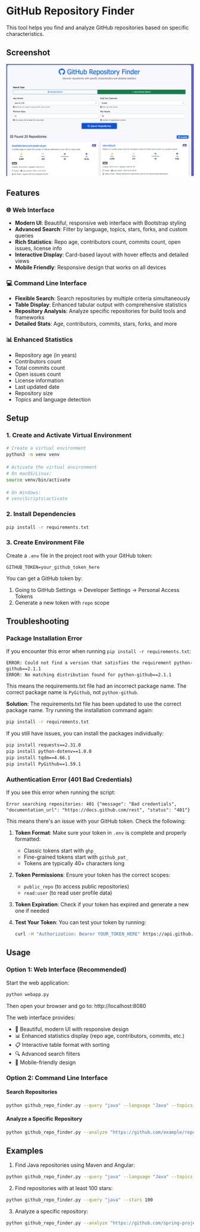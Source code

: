 # GitHub Repository Finder

This tool helps you find and analyze GitHub repositories based on specific characteristics.

## Screenshot

![GitHub Repository Finder Interface](screenshots/example.png)

## Features

### 🌐 Web Interface
- **Modern UI**: Beautiful, responsive web interface with Bootstrap styling
- **Advanced Search**: Filter by language, topics, stars, forks, and custom queries
- **Rich Statistics**: Repo age, contributors count, commits count, open issues, license info
- **Interactive Display**: Card-based layout with hover effects and detailed views
- **Mobile Friendly**: Responsive design that works on all devices

### 💻 Command Line Interface
- **Flexible Search**: Search repositories by multiple criteria simultaneously
- **Table Display**: Enhanced tabular output with comprehensive statistics
- **Repository Analysis**: Analyze specific repositories for build tools and frameworks
- **Detailed Stats**: Age, contributors, commits, stars, forks, and more

### 📊 Enhanced Statistics
- Repository age (in years)
- Contributors count
- Total commits count
- Open issues count
- License information
- Last updated date
- Repository size
- Topics and language detection

## Setup

### 1. Create and Activate Virtual Environment

```bash
# Create a virtual environment
python3 -m venv venv

# Activate the virtual environment
# On macOS/Linux:
source venv/bin/activate

# On Windows:
# venv\Scripts\activate
```

### 2. Install Dependencies

```bash
pip install -r requirements.txt
```

### 3. Create Environment File

Create a `.env` file in the project root with your GitHub token:
```
GITHUB_TOKEN=your_github_token_here
```

You can get a GitHub token by:
1. Going to GitHub Settings -> Developer Settings -> Personal Access Tokens
2. Generate a new token with `repo` scope

## Troubleshooting

### Package Installation Error

If you encounter this error when running `pip install -r requirements.txt`:

```
ERROR: Could not find a version that satisfies the requirement python-github==2.1.1
ERROR: No matching distribution found for python-github==2.1.1
```

This means the requirements.txt file had an incorrect package name. The correct package name is `PyGithub`, not `python-github`. 

**Solution**: The requirements.txt file has been updated to use the correct package name. Try running the installation command again:

```bash
pip install -r requirements.txt
```

If you still have issues, you can install the packages individually:

```bash
pip install requests==2.31.0
pip install python-dotenv==1.0.0
pip install tqdm==4.66.1
pip install PyGithub==1.59.1
```

### Authentication Error (401 Bad Credentials)

If you see this error when running the script:

```
Error searching repositories: 401 {"message": "Bad credentials", "documentation_url": "https://docs.github.com/rest", "status": "401"}
```

This means there's an issue with your GitHub token. Check the following:

1. **Token Format**: Make sure your token in `.env` is complete and properly formatted:
   - Classic tokens start with `ghp_`
   - Fine-grained tokens start with `github_pat_`
   - Tokens are typically 40+ characters long

2. **Token Permissions**: Ensure your token has the correct scopes:
   - `public_repo` (to access public repositories)
   - `read:user` (to read user profile data)

3. **Token Expiration**: Check if your token has expired and generate a new one if needed

4. **Test Your Token**: You can test your token by running:
   ```bash
   curl -H "Authorization: Bearer YOUR_TOKEN_HERE" https://api.github.com/user
   ```

## Usage

### Option 1: Web Interface (Recommended)

Start the web application:
```bash
python webapp.py
```

Then open your browser and go to: http://localhost:8080

The web interface provides:
- 🎨 Beautiful, modern UI with responsive design
- 📊 Enhanced statistics display (repo age, contributors, commits, etc.)
- 📋 Interactive table format with sorting
- 🔍 Advanced search filters
- 📱 Mobile-friendly design

### Option 2: Command Line Interface

#### Search Repositories
```bash
python github_repo_finder.py --query "java" --language "Java" --topics "maven" "angular" --stars 100
```

#### Analyze a Specific Repository
```bash
python github_repo_finder.py --analyze "https://github.com/example/repo"
```

## Examples

1. Find Java repositories using Maven and Angular:
```bash
python github_repo_finder.py --query "java" --language "Java" --topics "maven" "angular"
```

2. Find repositories with at least 100 stars:
```bash
python github_repo_finder.py --query "java" --stars 100
```

3. Analyze a specific repository:
```bash
python github_repo_finder.py --analyze "https://github.com/spring-projects/spring-boot"
```
